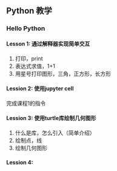## Python 教学

### Hello Python

#### Lesson 1: 通过解释器实现简单交互

1. 打印，print
2. 表达式求值，1+1
3. 用星号打印图形，三角，正方形，长方形

#### Lession 2: 使用jupyter cell

完成课程1的指令

#### Lession 3: 使用turtle库绘制几何图形

1. 什么是库，怎么引入（简单介绍）
2. 绘制点，线
3. 绘制几何图形

#### Lession 4: